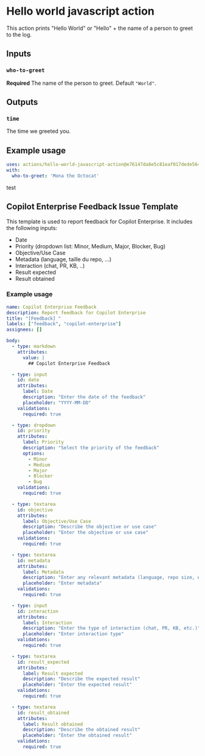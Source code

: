 # Hello world javascript action

This action prints "Hello World" or "Hello" + the name of a person to greet to the log.

## Inputs

### `who-to-greet`

**Required** The name of the person to greet. Default `"World"`.

## Outputs

### `time`

The time we greeted you.

## Example usage

```yaml
uses: actions/hello-world-javascript-action@e76147da8e5c81eaf017dede5645551d4b94427b
with:
  who-to-greet: 'Mona the Octocat'
```

test

## Copilot Enterprise Feedback Issue Template

This template is used to report feedback for Copilot Enterprise. It includes the following inputs:

- Date
- Priority (dropdown list: Minor, Medium, Major, Blocker, Bug)
- Objective/Use Case
- Metadata (language, taille du repo, …)
- Interaction (chat, PR, KB, ..)
- Result expected
- Result obtained

### Example usage

```yaml
name: Copilot Enterprise Feedback
description: Report feedback for Copilot Enterprise
title: "[Feedback] "
labels: ["feedback", "copilot-enterprise"]
assignees: []

body:
  - type: markdown
    attributes:
      value: |
        ## Copilot Enterprise Feedback

  - type: input
    id: date
    attributes:
      label: Date
      description: "Enter the date of the feedback"
      placeholder: "YYYY-MM-DD"
    validations:
      required: true

  - type: dropdown
    id: priority
    attributes:
      label: Priority
      description: "Select the priority of the feedback"
      options:
        - Minor
        - Medium
        - Major
        - Blocker
        - Bug
    validations:
      required: true

  - type: textarea
    id: objective
    attributes:
      label: Objective/Use Case
      description: "Describe the objective or use case"
      placeholder: "Enter the objective or use case"
    validations:
      required: true

  - type: textarea
    id: metadata
    attributes:
      label: Metadata
      description: "Enter any relevant metadata (language, repo size, etc.)"
      placeholder: "Enter metadata"
    validations:
      required: true

  - type: input
    id: interaction
    attributes:
      label: Interaction
      description: "Enter the type of interaction (chat, PR, KB, etc.)"
      placeholder: "Enter interaction type"
    validations:
      required: true

  - type: textarea
    id: result_expected
    attributes:
      label: Result expected
      description: "Describe the expected result"
      placeholder: "Enter the expected result"
    validations:
      required: true

  - type: textarea
    id: result_obtained
    attributes:
      label: Result obtained
      description: "Describe the obtained result"
      placeholder: "Enter the obtained result"
    validations:
      required: true
```
